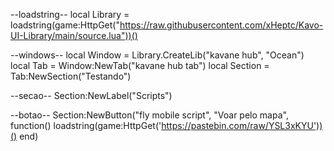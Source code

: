 --loadstring--
local Library = loadstring(game:HttpGet("https://raw.githubusercontent.com/xHeptc/Kavo-UI-Library/main/source.lua"))()

--windows--
local Window = Library.CreateLib("kavane hub", "Ocean")
local Tab = Window:NewTab("kavane hub tab")
local Section = Tab:NewSection("Testando")

--secao--
Section:NewLabel("Scripts")

--botao--
Section:NewButton("fly mobile script", "Voar pelo mapa", function()
    loadstring(game:HttpGet('https://pastebin.com/raw/YSL3xKYU'))()
end)
